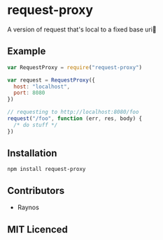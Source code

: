 # request-proxy

<!-- [![browser support][5]][6] -->

<!-- [![build status][1]][2] [![Coverage Status][9]][10] [![davis dependency status][3]][4] [![gemnasium Dependency Status][11]][12] [![NPM version][7]][8] -->

A version of request that's local to a fixed base uri

## Example

```js
var RequestProxy = require("request-proxy")

var request = RequestProxy({
  host: "localhost",
  port: 8080
})

// requesting to http://localhost:8080/foo
request("/foo", function (err, res, body) {
  /* do stuff */
})
```

## Installation

`npm install request-proxy`

## Contributors

 - Raynos

## MIT Licenced

  [1]: https://secure.travis-ci.org/Raynos/request-proxy.png
  [2]: https://travis-ci.org/Raynos/request-proxy
  [3]: https://david-dm.org/Raynos/request-proxy.png
  [4]: https://david-dm.org/Raynos/request-proxy
  [5]: https://ci.testling.com/Raynos/request-proxy.png
  [6]: https://ci.testling.com/Raynos/request-proxy
  [7]: https://badge.fury.io/js/request-proxy.png
  [8]: https://badge.fury.io/js/request-proxy
  [9]: https://coveralls.io/repos/Raynos/request-proxy/badge.png
  [10]: https://coveralls.io/r/Raynos/request-proxy
  [11]: https://gemnasium.com/Raynos/request-proxy.png
  [12]: https://gemnasium.com/Raynos/request-proxy
